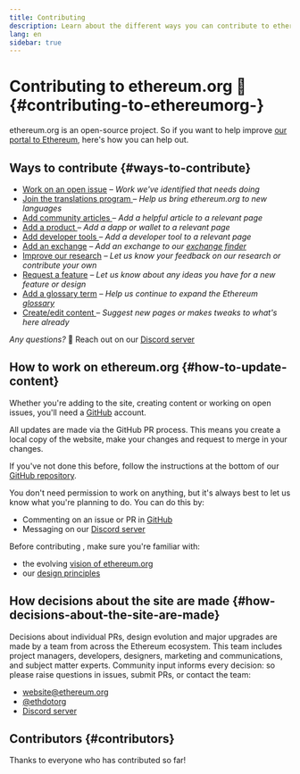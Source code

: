 ```yaml
---
title: Contributing
description: Learn about the different ways you can contribute to ethereum.org
lang: en
sidebar: true
---
```


# Contributing to ethereum.org 🦄 {#contributing-to-ethereumorg-}

ethereum.org is an open-source project. So if you want to help improve [our portal to Ethereum](/en/about/), here's how you can help out.

## Ways to contribute {#ways-to-contribute}

- [Work on an open issue](https://github.com/ethereum/ethereum-org-website/issues)
  _– Work we've identified that needs doing_
- [Join the translations program ](/en/contributing/translation-program/)
  _– Help us bring ethereum.org to new languages_
- [Add community articles ](/en/contributing/adding-articles/)
  _– Add a helpful article to a relevant page_
- [Add a product ](/en/contributing/adding-products/)
  _– Add a dapp or wallet to a relevant page_
- [Add developer tools ](/en/contributing/adding-developer-tools/)
  _– Add a developer tool to a relevant page_
- [Add an exchange](/en/contributing/adding-exchanges/)
  _– Add an exchange to our [exchange finder](/en/get-eth/#country-picker)_
- [Improve our research](https://www.notion.so/efdn/Ethereum-org-User-Persona-Memo-b44dc1e89152457a87ba872b0dfa366c)
  _– Let us know your feedback on our research or contribute your own_
- [Request a feature](https://github.com/ethereum/ethereum-org-website/issues/new?assignees=&labels=Type%3A+Feature&template=feature_request.md&title=)
  _– Let us know about any ideas you have for a new feature or design_
- [Add a glossary term](/en/contributing/adding-glossary-terms)
  _– Help us continue to expand the Ethereum [glossary](/en/glossary/)_
- [Create/edit content ](/en/contributing/#how-to-update-content)
  _– Suggest new pages or makes tweaks to what's here already_

_Any questions?_ 🤔 Reach out on our [Discord server](https://discord.gg/CetY6Y4)

## How to work on ethereum.org {#how-to-update-content}

Whether you're adding to the site, creating content or working on open issues, you'll need a [GitHub](https://github.com) account.

All updates are made via the GitHub PR process. This means you create a local copy of the website, make your changes and request to merge in your changes.

If you've not done this before, follow the instructions at the bottom of our [GitHub repository](https://github.com/ethereum/ethereum-org-website).

You don't need permission to work on anything, but it's always best to let us know what you're planning to do. You can do this by:

- Commenting on an issue or PR in [GitHub](https://github.com/ethereum/ethereum-org-website)
- Messaging on our [Discord server](https://discord.gg/CetY6Y4)

Before contributing , make sure you're familiar with:

- the evolving [vision of ethereum.org](/about/)
- our [design principles](/en/contributing/design-principles/)

## How decisions about the site are made {#how-decisions-about-the-site-are-made}

Decisions about individual PRs, design evolution and major upgrades are made by a team from across the Ethereum ecosystem. This team includes project managers, developers, designers, marketing and communications, and subject matter experts. Community input informs every decision: so please raise questions in issues, submit PRs, or contact the team:

- [website@ethereum.org](mailto:website@ethereum.org)
- [@ethdotorg](https://twitter.com/ethdotorg)
- [Discord server](https://discord.gg/CetY6Y4)

## Contributors {#contributors}

Thanks to everyone who has contributed so far!

<Contributors />
